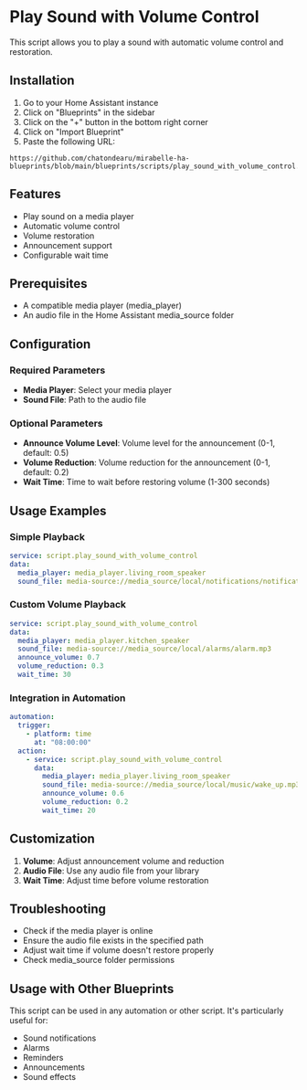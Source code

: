 # Play Sound with Volume Control

This script allows you to play a sound with automatic volume control and restoration.

## Installation

1. Go to your Home Assistant instance
2. Click on "Blueprints" in the sidebar
3. Click on the "+" button in the bottom right corner
4. Click on "Import Blueprint"
5. Paste the following URL:
```
https://github.com/chatondearu/mirabelle-ha-blueprints/blob/main/blueprints/scripts/play_sound_with_volume_control.yaml
```

## Features

- Play sound on a media player
- Automatic volume control
- Volume restoration
- Announcement support
- Configurable wait time

## Prerequisites

- A compatible media player (media_player)
- An audio file in the Home Assistant media_source folder

## Configuration

### Required Parameters

- **Media Player**: Select your media player
- **Sound File**: Path to the audio file

### Optional Parameters

- **Announce Volume Level**: Volume level for the announcement (0-1, default: 0.5)
- **Volume Reduction**: Volume reduction for the announcement (0-1, default: 0.2)
- **Wait Time**: Time to wait before restoring volume (1-300 seconds)

## Usage Examples

### Simple Playback
```yaml
service: script.play_sound_with_volume_control
data:
  media_player: media_player.living_room_speaker
  sound_file: media-source://media_source/local/notifications/notification.mp3
```

### Custom Volume Playback
```yaml
service: script.play_sound_with_volume_control
data:
  media_player: media_player.kitchen_speaker
  sound_file: media-source://media_source/local/alarms/alarm.mp3
  announce_volume: 0.7
  volume_reduction: 0.3
  wait_time: 30
```

### Integration in Automation
```yaml
automation:
  trigger:
    - platform: time
      at: "08:00:00"
  action:
    - service: script.play_sound_with_volume_control
      data:
        media_player: media_player.living_room_speaker
        sound_file: media-source://media_source/local/music/wake_up.mp3
        announce_volume: 0.6
        volume_reduction: 0.2
        wait_time: 20
```

## Customization

1. **Volume**: Adjust announcement volume and reduction
2. **Audio File**: Use any audio file from your library
3. **Wait Time**: Adjust time before volume restoration

## Troubleshooting

- Check if the media player is online
- Ensure the audio file exists in the specified path
- Adjust wait time if volume doesn't restore properly
- Check media_source folder permissions

## Usage with Other Blueprints

This script can be used in any automation or other script. It's particularly useful for:
- Sound notifications
- Alarms
- Reminders
- Announcements
- Sound effects 